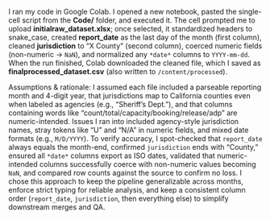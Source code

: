 I ran my code in Google Colab. I opened a new notebook, pasted the single-cell script from the **Code/** folder, and executed it. The cell prompted me to upload **initialraw\_dataset.xlsx**; once selected, it standardized headers to snake\_case, created **report\_date** as the last day of the month (first column), cleaned **jurisdiction** to “X County” (second column), coerced numeric fields (non-numeric → `NaN`), and normalized any `*date*` columns to `YYYY-mm-dd`. When the run finished, Colab downloaded the cleaned file, which I saved as **finalprocessed\_dataset.csv** (also written to `/content/processed`).

Assumptions & rationale: I assumed each file included a parseable reporting month and 4-digit year, that jurisdictions map to California counties even when labeled as agencies (e.g., “Sheriff’s Dept.”), and that columns containing words like “count/total/capacity/booking/release/adp” are numeric-intended. Issues I ran into included agency-style jurisdiction names, stray tokens like “U” and “N/A” in numeric fields, and mixed date formats (e.g., `M/D/YYYY`). To verify accuracy, I spot-checked that `report_date` always equals the month-end, confirmed `jurisdiction` ends with “County,” ensured all `*date*` columns export as ISO dates, validated that numeric-intended columns successfully coerce with non-numeric values becoming `NaN`, and compared row counts against the source to confirm no loss. I chose this approach to keep the pipeline generalizable across months, enforce strict typing for reliable analysis, and keep a consistent column order (`report_date`, `jurisdiction`, then everything else) to simplify downstream merges and QA.
